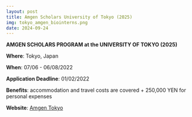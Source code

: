 ```yaml
---
layout: post
title: Amgen Scholars University of Tokyo (2025) 
img: tokyo_amgen_biointerns.png
date: 2024-09-24
---
```


**AMGEN SCHOLARS PROGRAM at the UNIVERSITY OF TOKYO (2025)**

**Where**: Tokyo, Japan  

**When**: 07/06 - 06/08/2022 

**Application Deadline**: 01/02/2022

**Benefits**: accommodation and travel costs are covered + 250,000 YEN for personal expenses

**Website**: [Amgen Tokyo](https://www.u-tokyo.ac.jp/en/prospective-students/amgen_program.html)
